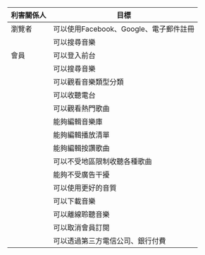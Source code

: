 |利害關係人|目標|
|-------|-----------|
|瀏覽者|可以使用Facebook、Google、電子郵件註冊|
||可以搜尋音樂|
|會員|可以登入前台|
||可以搜尋音樂|
||可以觀看音樂類型分類|
||可以收聽電台|
||可以觀看熱門歌曲|
||能夠編輯音樂庫|
||能夠編輯播放清單|
||能夠編輯按讚歌曲|
||可以不受地區限制收聽各種歌曲|
||能夠不受廣告干擾|
||可以使用更好的音質|
||可以下載音樂|
||可以離線聆聽音樂|
||可以取消會員訂閱|
||可以透過第三方電信公司、銀行付費|